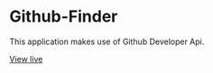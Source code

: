 # Github-Finder

This application makes use of Github Developer Api.


[View live](https://githubfinderadeku1997.netlify.app/)
